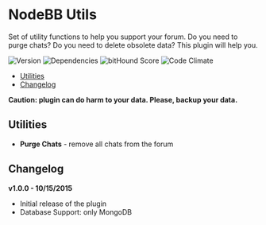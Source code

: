 # NodeBB Utils

Set of utility functions to help you support your forum. Do you need to purge chats? Do you need to delete obsolete data? This plugin will help you.

![Version](https://img.shields.io/npm/v/nodebb-plugin-ns-utils.svg)
![Dependencies](https://david-dm.org/NicolasSiver/nodebb-plugin-ns-utils.svg)
![bitHound Score](https://www.bithound.io/github/NicolasSiver/nodebb-plugin-ns-utils/badges/score.svg)
![Code Climate](https://img.shields.io/codeclimate/github/NicolasSiver/nodebb-plugin-ns-utils.svg)

<!-- START doctoc generated TOC please keep comment here to allow auto update -->
<!-- DON'T EDIT THIS SECTION, INSTEAD RE-RUN doctoc TO UPDATE -->
 

- [Utilities](#utilities)
- [Changelog](#changelog)

<!-- END doctoc generated TOC please keep comment here to allow auto update -->

**Caution: plugin can do harm to your data. Please, backup your data.**

## Utilities

- **Purge Chats** - remove all chats from the forum

## Changelog

**v1.0.0 - 10/15/2015**

- Initial release of the plugin
- Database Support: only MongoDB